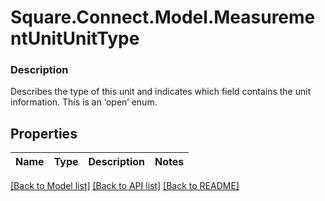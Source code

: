 # Square.Connect.Model.MeasurementUnitUnitType

### Description

Describes the type of this unit and indicates which field contains the unit information. This is an ‘open’ enum.

## Properties

Name | Type | Description | Notes
------------ | ------------- | ------------- | -------------



[[Back to Model list]](../README.md#documentation-for-models) [[Back to API list]](../README.md#documentation-for-api-endpoints) [[Back to README]](../README.md)

